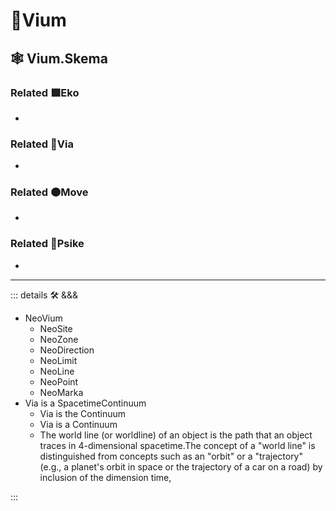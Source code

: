 # 🔻<via>Vium</via>

## 🕸 Vium.Skema

### Related 🟩<eko>Eko</eko>

-

### Related 🔻<via>Via</via>

-

### Related 🟠<move>Move</move>

-

### Related 💜<psike>Psike</psike>

-

---

<!-- =================================================== -->
<!-- =================================================== -->
<!-- =================================================== -->
<!-- =================================================== -->
<!-- =================================================== -->
::: details 🛠 <dev>&&&</dev>

- NeoVium
    - NeoSite
    - NeoZone
    - NeoDirection
    - NeoLimit
    - NeoLine
    - NeoPoint
    - NeoMarka
- Via is a SpacetimeContinuum
    - Via is the Continuum
    - Via is a Continuum
    - The world line (or worldline) of an object is the path that an object traces in 4-dimensional spacetime.The concept of a "world line" is distinguished from concepts such as an "orbit" or a "trajectory" (e.g., a planet's orbit in space or the trajectory of a car on a road) by inclusion of the dimension time,

:::
